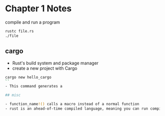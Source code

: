 # Chapter 1 Notes

compile and run a program 
```bash
rustc file.rs
./file
```

## cargo
- Rust's build system and package manager
- create a new project with Cargo
```bash
cargo new hello_cargo
``
- This command generates a 

## misc

- function_name!() calls a macro instead of a normal function
- rust is an ahead-of-time compiled language, meaning you can run compiled programs (executables) and run it on a machine without rust installed

